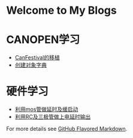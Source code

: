 # Welcome to My Blogs

# CANOPEN学习

* [CanFestival的移植](https://github.com/xhuzhangjing/BLOGS/issues/1)
* [创建对象字典](https://github.com/xhuzhangjing/BLOGS/issues/2)

# 硬件学习
* [利用mos管做延时及缓启动](https://github.com/xhuzhangjing/BLOGS/issues/3)
* [利用RC及三极管做上电延时输出](https://github.com/xhuzhangjing/BLOGS/issues/4)



For more details see [GitHub Flavored Markdown](https://guides.github.com/features/mastering-markdown/).
